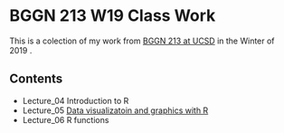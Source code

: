 # BGGN 213 W19 Class Work

This is a colection of my work from [BGGN 213 at UCSD](https://bioboot.github.io/bggn213_W19/) in the Winter of 2019 .

## Contents
 - Lecture_04 Introduction to R
 - Lecture_05 [Data visualizatoin and graphics with R](https://github.com/SimonMidtvedt/BGGN213_UCSD_2019/blob/master/Lecture%205/class05.md)
 - Lecture_06 R functions
